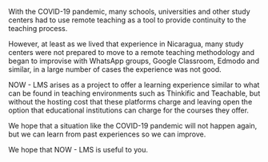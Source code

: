 With the COVID-19 pandemic, many schools, universities and other study centers had to use remote teaching as a tool to provide continuity to the teaching process.

However, at least as we lived that experience in Nicaragua, many study centers were not prepared to move to a remote teaching methodology and began to improvise with WhatsApp groups, Google Classroom, Edmodo and similar, in a large number of cases the experience was not good.

NOW - LMS arises as a project to offer a learning experience similar to what can be found in teaching environments such as Thinkific and Teachable, but without the hosting cost that these platforms charge and leaving open the option that educational institutions can charge for the courses they offer.

We hope that a situation like the COVID-19 pandemic will not happen again, but we can learn from past experiences so we can improve.

We hope that NOW - LMS is useful to you.
